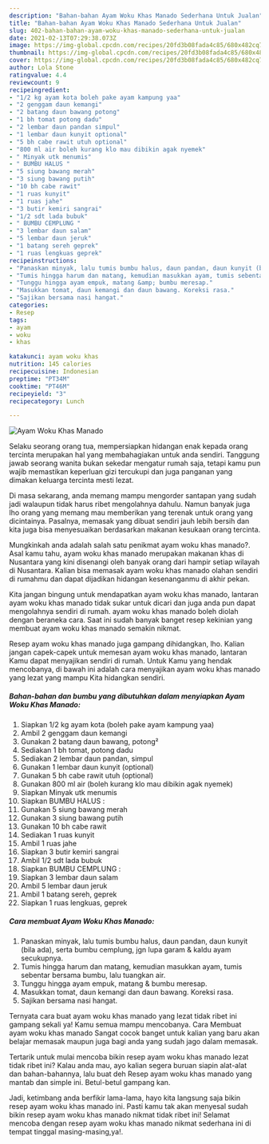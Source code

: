 ```yaml
---
description: "Bahan-bahan Ayam Woku Khas Manado Sederhana Untuk Jualan"
title: "Bahan-bahan Ayam Woku Khas Manado Sederhana Untuk Jualan"
slug: 402-bahan-bahan-ayam-woku-khas-manado-sederhana-untuk-jualan
date: 2021-02-13T07:29:38.073Z
image: https://img-global.cpcdn.com/recipes/20fd3b08fada4c85/680x482cq70/ayam-woku-khas-manado-foto-resep-utama.jpg
thumbnail: https://img-global.cpcdn.com/recipes/20fd3b08fada4c85/680x482cq70/ayam-woku-khas-manado-foto-resep-utama.jpg
cover: https://img-global.cpcdn.com/recipes/20fd3b08fada4c85/680x482cq70/ayam-woku-khas-manado-foto-resep-utama.jpg
author: Lola Stone
ratingvalue: 4.4
reviewcount: 9
recipeingredient:
- "1/2 kg ayam kota boleh pake ayam kampung yaa"
- "2 genggam daun kemangi"
- "2 batang daun bawang potong"
- "1 bh tomat potong dadu"
- "2 lembar daun pandan simpul"
- "1 lembar daun kunyit optional"
- "5 bh cabe rawit utuh optional"
- "800 ml air boleh kurang klo mau dibikin agak nyemek"
- " Minyak utk menumis"
- " BUMBU HALUS "
- "5 siung bawang merah"
- "3 siung bawang putih"
- "10 bh cabe rawit"
- "1 ruas kunyit"
- "1 ruas jahe"
- "3 butir kemiri sangrai"
- "1/2 sdt lada bubuk"
- " BUMBU CEMPLUNG "
- "3 lembar daun salam"
- "5 lembar daun jeruk"
- "1 batang sereh geprek"
- "1 ruas lengkuas geprek"
recipeinstructions:
- "Panaskan minyak, lalu tumis bumbu halus, daun pandan, daun kunyit (bila ada), serta bumbu cemplung, jgn lupa garam &amp; kaldu ayam secukupnya."
- "Tumis hingga harum dan matang, kemudian masukkan ayam, tumis sebentar bersama bumbu, lalu tuangkan air."
- "Tunggu hingga ayam empuk, matang &amp; bumbu meresap."
- "Masukkan tomat, daun kemangi dan daun bawang. Koreksi rasa."
- "Sajikan bersama nasi hangat."
categories:
- Resep
tags:
- ayam
- woku
- khas

katakunci: ayam woku khas 
nutrition: 145 calories
recipecuisine: Indonesian
preptime: "PT34M"
cooktime: "PT46M"
recipeyield: "3"
recipecategory: Lunch

---
```



![Ayam Woku Khas Manado](https://img-global.cpcdn.com/recipes/20fd3b08fada4c85/680x482cq70/ayam-woku-khas-manado-foto-resep-utama.jpg)

Selaku seorang orang tua, mempersiapkan hidangan enak kepada orang tercinta merupakan hal yang membahagiakan untuk anda sendiri. Tanggung jawab seorang  wanita bukan sekedar mengatur rumah saja, tetapi kamu pun wajib memastikan keperluan gizi tercukupi dan juga panganan yang dimakan keluarga tercinta mesti lezat.

Di masa  sekarang, anda memang mampu mengorder santapan yang sudah jadi walaupun tidak harus ribet mengolahnya dahulu. Namun banyak juga lho orang yang memang mau memberikan yang terenak untuk orang yang dicintainya. Pasalnya, memasak yang dibuat sendiri jauh lebih bersih dan kita juga bisa menyesuaikan berdasarkan makanan kesukaan orang tercinta. 



Mungkinkah anda adalah salah satu penikmat ayam woku khas manado?. Asal kamu tahu, ayam woku khas manado merupakan makanan khas di Nusantara yang kini disenangi oleh banyak orang dari hampir setiap wilayah di Nusantara. Kalian bisa memasak ayam woku khas manado olahan sendiri di rumahmu dan dapat dijadikan hidangan kesenanganmu di akhir pekan.

Kita jangan bingung untuk mendapatkan ayam woku khas manado, lantaran ayam woku khas manado tidak sukar untuk dicari dan juga anda pun dapat mengolahnya sendiri di rumah. ayam woku khas manado boleh diolah dengan beraneka cara. Saat ini sudah banyak banget resep kekinian yang membuat ayam woku khas manado semakin nikmat.

Resep ayam woku khas manado juga gampang dihidangkan, lho. Kalian jangan capek-capek untuk memesan ayam woku khas manado, lantaran Kamu dapat menyajikan sendiri di rumah. Untuk Kamu yang hendak mencobanya, di bawah ini adalah cara menyajikan ayam woku khas manado yang lezat yang mampu Kita hidangkan sendiri.

<!--inarticleads1-->

##### Bahan-bahan dan bumbu yang dibutuhkan dalam menyiapkan Ayam Woku Khas Manado:

1. Siapkan 1/2 kg ayam kota (boleh pake ayam kampung yaa)
1. Ambil 2 genggam daun kemangi
1. Gunakan 2 batang daun bawang, potong²
1. Sediakan 1 bh tomat, potong dadu
1. Sediakan 2 lembar daun pandan, simpul
1. Gunakan 1 lembar daun kunyit (optional)
1. Gunakan 5 bh cabe rawit utuh (optional)
1. Gunakan 800 ml air (boleh kurang klo mau dibikin agak nyemek)
1. Siapkan  Minyak utk menumis
1. Siapkan  BUMBU HALUS :
1. Gunakan 5 siung bawang merah
1. Gunakan 3 siung bawang putih
1. Gunakan 10 bh cabe rawit
1. Sediakan 1 ruas kunyit
1. Ambil 1 ruas jahe
1. Siapkan 3 butir kemiri sangrai
1. Ambil 1/2 sdt lada bubuk
1. Siapkan  BUMBU CEMPLUNG :
1. Siapkan 3 lembar daun salam
1. Ambil 5 lembar daun jeruk
1. Ambil 1 batang sereh, geprek
1. Siapkan 1 ruas lengkuas, geprek




<!--inarticleads2-->

##### Cara membuat Ayam Woku Khas Manado:

1. Panaskan minyak, lalu tumis bumbu halus, daun pandan, daun kunyit (bila ada), serta bumbu cemplung, jgn lupa garam &amp; kaldu ayam secukupnya.
1. Tumis hingga harum dan matang, kemudian masukkan ayam, tumis sebentar bersama bumbu, lalu tuangkan air.
1. Tunggu hingga ayam empuk, matang &amp; bumbu meresap.
1. Masukkan tomat, daun kemangi dan daun bawang. Koreksi rasa.
1. Sajikan bersama nasi hangat.




Ternyata cara buat ayam woku khas manado yang lezat tidak ribet ini gampang sekali ya! Kamu semua mampu mencobanya. Cara Membuat ayam woku khas manado Sangat cocok banget untuk kalian yang baru akan belajar memasak maupun juga bagi anda yang sudah jago dalam memasak.

Tertarik untuk mulai mencoba bikin resep ayam woku khas manado lezat tidak ribet ini? Kalau anda mau, ayo kalian segera buruan siapin alat-alat dan bahan-bahannya, lalu buat deh Resep ayam woku khas manado yang mantab dan simple ini. Betul-betul gampang kan. 

Jadi, ketimbang anda berfikir lama-lama, hayo kita langsung saja bikin resep ayam woku khas manado ini. Pasti kamu tak akan menyesal sudah bikin resep ayam woku khas manado nikmat tidak ribet ini! Selamat mencoba dengan resep ayam woku khas manado nikmat sederhana ini di tempat tinggal masing-masing,ya!.

